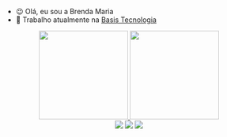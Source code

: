 
- 😉 Olá, eu sou a Brenda Maria 
- 🔭 Trabalho atualmente na [Basis Tecnologia](https://www.basis.com.br/)
<!-- - 🌱 I’m currently learning ... 
- 👯 I’m looking to collaborate on ...
- 🤔 I’m looking for help with ...
- 💬 Ask me about ...
- 📫 How to reach me: ...

- ⚡ Fun fact: ...
-->
<div align="center">
  <a href="https://github.com/brendamaria">
  <img height="180em" src="https://github-readme-stats.vercel.app/api?username=brendamaria&show_icons=true&count_private=true&theme=transparent"/>
  <img height="180em" src="https://github-readme-stats.vercel.app/api/top-langs/?username=brendamaria&layout=compact&langs_count=7&theme=transparent"/>
</div>
<div align="center"> 
  <a href="https://www.instagram.com/_maria.brenda_/" target="_blank"><img src="https://img.shields.io/badge/Instagram-E4405F?style=for-the-badge&logo=instagram&logoColor=white" target="_blank"></a>
  <a href = "mailto:mariabrenda177@gmail.com"><img src="https://img.shields.io/badge/Gmail-D14836?style=for-the-badge&logo=gmail&logoColor=white" target="_blank"></a>
  <a href="https://www.linkedin.com/in/brenda-maria-9492141b1/" target="_blank"><img src="https://img.shields.io/badge/LinkedIn-0077B5?style=for-the-badge&logo=linkedin&logoColor=white" target="_blank"></a> 
  
</div>
